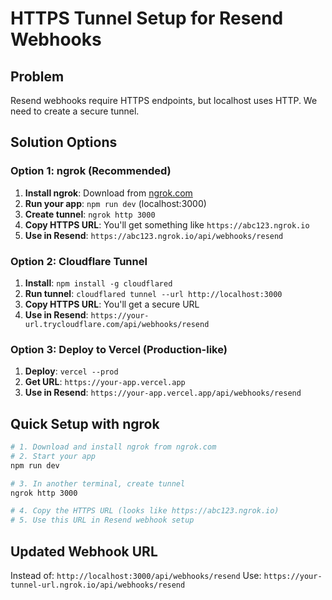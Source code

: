 # HTTPS Tunnel Setup for Resend Webhooks

## Problem
Resend webhooks require HTTPS endpoints, but localhost uses HTTP. We need to create a secure tunnel.

## Solution Options

### Option 1: ngrok (Recommended)
1. **Install ngrok**: Download from [ngrok.com](https://ngrok.com)
2. **Run your app**: `npm run dev` (localhost:3000)
3. **Create tunnel**: `ngrok http 3000`
4. **Copy HTTPS URL**: You'll get something like `https://abc123.ngrok.io`
5. **Use in Resend**: `https://abc123.ngrok.io/api/webhooks/resend`

### Option 2: Cloudflare Tunnel
1. **Install**: `npm install -g cloudflared`
2. **Run tunnel**: `cloudflared tunnel --url http://localhost:3000`
3. **Copy HTTPS URL**: You'll get a secure URL
4. **Use in Resend**: `https://your-url.trycloudflare.com/api/webhooks/resend`

### Option 3: Deploy to Vercel (Production-like)
1. **Deploy**: `vercel --prod`
2. **Get URL**: `https://your-app.vercel.app`
3. **Use in Resend**: `https://your-app.vercel.app/api/webhooks/resend`

## Quick Setup with ngrok

```bash
# 1. Download and install ngrok from ngrok.com
# 2. Start your app
npm run dev

# 3. In another terminal, create tunnel
ngrok http 3000

# 4. Copy the HTTPS URL (looks like https://abc123.ngrok.io)
# 5. Use this URL in Resend webhook setup
```

## Updated Webhook URL
Instead of: `http://localhost:3000/api/webhooks/resend`
Use: `https://your-tunnel-url.ngrok.io/api/webhooks/resend`